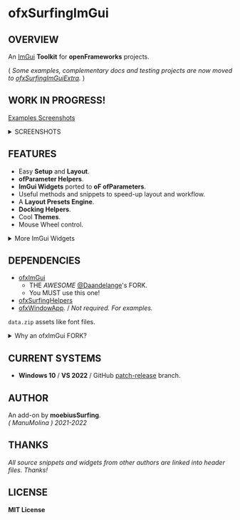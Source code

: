 ofxSurfingImGui
=============================

## OVERVIEW

An [ImGui](https://github.com/ocornut/imgui) **Toolkit** for **openFrameworks** projects.  

( _Some examples, complementary docs and testing projects are now moved to [ofxSurfingImGuiExtra](https://github.com/moebiussurfing/ofxSurfingImGuiExtra)._ )  


## WORK IN PROGRESS!

[Examples Screenshots](https://github.com/moebiussurfing/ofxSurfingImGui/tree/master/Examples)  

<details>
  <summary>SCREENSHOTS</summary>
  <p>

#### Widgets & Layout Engine

![](https://github.com/moebiussurfing/ofxSurfingImGuiExtra/blob/master/readme_media/image/1_Widgets_Sliders2.PNG)  

#### Layout Presets Engine & Docking

![](https://github.com/moebiussurfing/ofxSurfingImGuiExtra/blob/master/readme_media/gif/3_0_Layout_Docking2.gif)  
  </p>
</details>


## FEATURES 

- Easy **Setup** and **Layout**.
- **ofParameter Helpers**.
- **ImGui Widgets** ported to **oF ofParameters**.
- Useful methods and snippets to speed-up layout and workflow.
- A **Layout Presets Engine**.
- **Docking Helpers**.
- Cool **Themes**.
- Mouse Wheel control.

<details>
  <summary>More ImGui Widgets</summary>
  <p>

  - Big Toggles and Buttons
  - Vertical and Horizontal Sliders
  - Range Sliders
  - Styled Knobs
  - Inactive, hidden or locked styles
  - Hide labels and values
  - DearWidgets
  - Gradient Color Designer
  - Matrix Selectors
  - Progress bars and waiting spinners
  - Files Browser
  - Curve Editors
  - Bubbles Notifier System
  </p>
</details>


## DEPENDENCIES
* [ofxImGui](https://github.com/Daandelange/ofxImGui/)  
  - THE _AWESOME_ [@Daandelange](https://github.com/Daandelange)'s FORK.
  - You MUST use this one! 
* [ofxSurfingHelpers](https://github.com/moebiussurfing/ofxSurfingHelpers)
* [ofxWindowApp](https://github.com/moebiussurfing/ofxWindowApp). / _Not required. For examples._  

`data.zip` assets like font files.  
 
<details>
  <summary>Why an ofxImGui FORK?</summary>
  <p>

  - What's new on the [@Daandelange FORK](https://github.com/Daandelange/ofxImGui/) vs [legacy](https://github.com/jvcleave/ofxImGui) **ofxImGui** ? 
    - Multi context / instances: 
        - Several windows from different add-ons without colliding.  
    - Easy to update to future **NEW ImGui** versions.  
    </p>
</details>

## CURRENT SYSTEMS
- **Windows 10** / **VS 2022** / GitHub [patch-release](https://github.com/openframeworks/openFrameworks/tree/patch-release) branch.  

## AUTHOR
An add-on by **moebiusSurfing**.  
*( ManuMolina ) 2021-2022*  

## THANKS
_All source snippets and widgets from other authors are linked into header files. Thanks!_

## LICENSE
**MIT License**